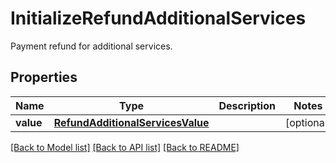 # InitializeRefundAdditionalServices

Payment refund for additional services.
## Properties
Name | Type | Description | Notes
------------ | ------------- | ------------- | -------------
**value** | [**RefundAdditionalServicesValue**](RefundAdditionalServicesValue.md) |  | [optional] 

[[Back to Model list]](../README.md#documentation-for-models) [[Back to API list]](../README.md#documentation-for-api-endpoints) [[Back to README]](../README.md)


